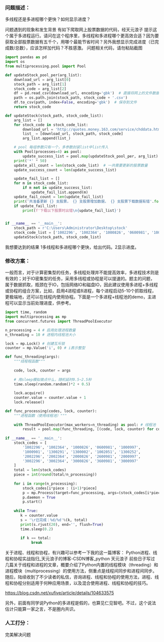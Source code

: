 ### 问题描述：
<p>多线程还是多进程哪个更快？如何显示进度？</p>
问题遇到的现象和发生背景
有如下爬取网上股票数据的代码，经天元浪子 提示这个属于多进程运行。请问在这个程序里，多线程和多进程哪个更高效合适？因为要获取全部股票数据有五千个，用哪个最能节省时间？另外我想显示完成进度（已完成数/总数），应该怎样加代码？不胜感激。
问题相关代码，请勿粘贴截图

```python
import pandas as pd
import os
from multiprocessing.pool import Pool

def updateStock_pool_per(arg_list):
    download_url = arg_list[0]
    stock_path = arg_list[1]
    stock_code = arg_list[2]
    df = pd.read_csv(download_url, encoding='gbk')  # 直接将网上的文件数据读取下来
    path = os.path.join(stock_path, stock_code + '.csv')
    df.to_csv(path, index=False, encoding='gbk')  # 保存到文件
    return stock_code

def updateStock(stock_path, stock_code_list):
    arg_list = []
    for stock_code in stock_code_list:
        download_url = 'http://quotes.money.163.com/service/chddata.html?code=' + stock_code + '&start=20220719&end=20220819&fields=TCLOSE;HIGH;LOW;TOPEN;LCLOSE;VOTURNOVER;VATURNOVER;TCAP;MCAP'  # 构造url
        list_ = [download_url, stock_path, stock_code]
        arg_list.append(list_)

    # pool 每组参数只有一个，多参数封装list中list传入
    with Pool(processes=4) as pool:
        update_success_list = pool.map(updateStock_pool_per, arg_list) 
    print('*' * 50)
    update_all_count = len(stock_code_list)  # 一共需要更新的股票数量
    update_success_count = len(update_success_list)

    update_fail_list = []
    for m in stock_code_list:
        if m not in update_success_list:
            update_fail_list.append(m)
    update_fail_count = len(update_fail_list)
    print('共准备更新 {} 支股票， {} 支股票增加数据， {} 支股票下载数据有错'.format(update_all_count, update_success_count, update_fail_count))
    if update_fail_list:
        print(f'下载以下股票时出错\n{update_fail_list}')


if __name__ == '__main__':
    stock_path = r'C:\Users\Administrator\Desktop\stock'
    stock_code_list = ['1002296', '1002364', '1000826', '0600981', '1000997', '1000901', '1300291', '1300002', '1002051', '1300252']
    updateStock(stock_path, stock_code_list)

```
我想要达到的结果
1多线程和多进程哪个更快，给出代码。2显示进度。 
### 修改方案：
一般而言，对于计算密集型的任务，多线程处理并不能提高效率，多进程技术则是有效的；对于IO密集型的任务，采用多线程或协程是可以提速的。题主的问题，属于数据抓取，瓶颈在于IO，包括网络IO和磁盘IO，因此建议使用多进程+多线程或协程的组合方案，比如，启用4进程或8进程，每个进程启动5-10个抓取线程，更极端地，还可以在线程内使用协程。下面是一个多进程+线程池的demo，主进程可以显示当前处理进度，供参考。

```python
import time, random
import multiprocessing as mp
from concurrent.futures import ThreadPoolExecutor

n_processing = 4 # 启用处理进程数量
n_threading = 10 # 进程内线程池大小

lock = mp.Lock() # 创建互斥锁
counter = mp.Value('i', 0) # i表示整型

def func_threading(args):
    """线程程函数"""
    
    code, lock, counter = args
    
    # 用sleep模拟做点什么，随机延时0.5~2.5秒
    time.sleep(random.random()*2 + 0.5)
    
    lock.acquire()
    counter.value = counter.value + 1
    lock.release()

def func_processing(codes, lock, counter):
    """进程函数（使用线程池）"""
    
    with ThreadPoolExecutor(max_workers=n_threading) as pool: # 线程池
        result = pool.map(func_threading, [(code, lock, counter) for code in codes])    
 
if __name__ == '__main__':
    stock_codes = [
        '1002296', '1002364', '1000826', '0600981', '1000997', 
        '1000901', '1300291', '1300002', '1002051', '1300252', 
        '2002296', '2002364', '2000826', '2600981', '2000997', 
        '3002296', '3002364', '3000826', '3600981', '3000997'
    ]
    total = len(stock_codes)
    piece = int(round(total/n_processing))
    
    for i in range(n_processing):
        stock_codes[i*piece : (i+1)*piece]
        p = mp.Process(target=func_processing, args=(stock_codes[i*piece : (i+1)*piece], lock, counter))
        p.daemon = True
        p.start()
    
    while True:
       k = counter.value
       s = '\r已完成：%d/%d'%(k, total)
       print(s.rjust(20), end='', flush=True)
       time.sleep(0.2)
    
       if k == total:
            break

```
关于进程、线程和协程，有兴趣可以参考一下我的这一篇博客：
Python进程、线程和协程实战指归_天元浪子的博客-CSDN博客_python 天元浪子
前些日子写过几篇关于线程和进程的文章，概要介绍了Python内置的线程模块（threading）和进程模块（multiprocessing）的使用方法，侧重点是线程间同步和进程间同步。随后，陆续收到了不少读者的私信，咨询进程、线程和协程的使用方法，进程、线程和协程分别适用于何种应用场景，以及混合使用进程、线程和协程的技巧。



https://blog.csdn.net/xufive/article/details/104633575


另外，前面有同学说Python的多进程是假的，也算见仁见智吧。不过，这个说法估计只能算一家之言，不是圈内共识。

### 人工打分：
完美解决问题